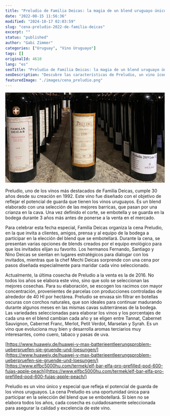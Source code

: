 ```yaml
---
title: "Preludio de Familia Deicas: la magia de un blend uruguayo único"
date: "2022-08-15 11:56:36"
modified: "2024-10-17 02:03:59"
slug: "cena-preludio-2022-de-familia-deicas"
excerpt: ""
status: "published"
author: "Gabi Zimmer"
categories: ["Uruguay", "Vino Uruguayo"]
tags: []
originalId: 4610
lang: "es"
seoTitle: "Preludio de Familia Deicas: la magia de un blend uruguayo único"
seoDescription: "Descubre las características de Preludio, un vino ícono uruguayo, de Familia Deicas, y de qué se trata a cena Preludio."
featuredImage: "./images/cena_preludio.png"
---
```


![Preludio de Familia Deicas: la magia de un blend uruguayo único](./images/cena_preludio.png)

Preludio, uno de los vinos más destacados de Familia Deicas, cumple 30 años desde su creación en 1992. Este vino fue diseñado con el objetivo de reflejar el potencial de guarda que tienen los vinos uruguayos. Es un blend elaborado con una selección de las mejores barricas, que pasan por una crianza en la cava. Una vez definido el corte, se embotella y se guarda en la bodega durante 3 años más antes de ponerse a la venta en el mercado.

Para celebrar esta fecha especial, Familia Deicas organiza la cena Preludio, en la que invita a clientes, amigos, prensa y al equipo de la bodega a participar en la elección del blend que se embotellará. Durante la cena, se presentan varias opciones de blends creados por el equipo enológico para que los invitados elijan su favorito. Los hermanos Fernando, Santiago y Nino Deicas se sientan en lugares estratégicos para dialogar con los invitados, mientras que la chef Mechi Deicas sorprende con una cena por pasos diseñada especialmente para maridar cada vino seleccionado.


Actualmente, la última cosecha de Preludio a la venta es la de 2016. No todos los años se elabora este vino, sino que solo se seleccionan las mejores cosechas. Para su elaboración, se escogen los racimos con mayor concentración, provenientes de parcelas con producciones controladas de alrededor de 40 Hl por hectárea. Preludio se envasa sin filtrar en botellas oscuras con corchos naturales, que son ideales para continuar madurando durante algunos meses en las mismas cavas subterráneas de la bodega. Las variedades seleccionadas para elaborar los vinos y los porcentajes de cada una en el blend cambian cada año y se eligen entre Tannat, Cabernet Sauvignon, Cabernet Franc, Merlot, Petit Verdot, Marselan y Syrah. Es un vino que evoluciona muy bien y desarrolla aromas terciarios muy interesantes, como cuero, tabaco y pasas de uva.


[https://www.huaweiy.de/huawei-y-max-batterieentleerungsproblem-ueberpruefen-sie-gruende-und-loesungen/](https://www.huaweiy.de/huawei-y-max-batterieentleerungsproblem-ueberpruefen-sie-gruende-und-loesungen/) [https://www.elfbc5000hu.com/termek/elf-bar-elfa-pro-prefilled-pod-600-fujas-apple-peach](https://www.elfbc5000hu.com/termek/elf-bar-elfa-pro-prefilled-pod-600-fujas-apple-peach/)



Preludio es un vino único y especial que refleja el potencial de guarda de los vinos uruguayos. La cena Preludio es una oportunidad única para participar en la selección del blend que se embotellará. Si bien no se elabora todos los años, cada cosecha es cuidadosamente seleccionada para asegurar la calidad y excelencia de este vino.